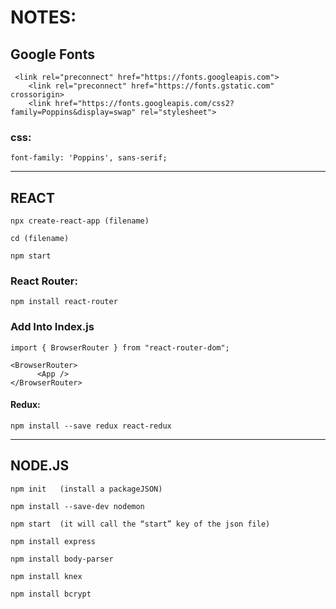# **NOTES:**
## Google Fonts

```
 <link rel="preconnect" href="https://fonts.googleapis.com">
    <link rel="preconnect" href="https://fonts.gstatic.com" crossorigin>
    <link href="https://fonts.googleapis.com/css2?family=Poppins&display=swap" rel="stylesheet">

```

### css:
    font-family: 'Poppins', sans-serif;

***
## REACT

```
npx create-react-app (filename)

cd (filename)

npm start

```

### React Router:
```
npm install react-router
```

### Add Into Index.js
```
import { BrowserRouter } from "react-router-dom"; 

<BrowserRouter>
      <App />
</BrowserRouter>
```

#### Redux:
```
npm install --save redux react-redux
```
***


## NODE.JS

```
npm init   (install a packageJSON)

npm install --save-dev nodemon

npm start  (it will call the “start” key of the json file)

npm install express

npm install body-parser

npm install knex

npm install bcrypt
```
